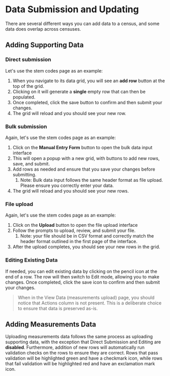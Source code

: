 # Data Submission and Updating

There are several different ways you can add data to a census, and some data does overlap across
censuses.

## Adding Supporting Data

### Direct submission

Let's use the stem codes page as an example:

1. When you navigate to its data grid, you will see an **add row** button at the top of the grid.
2. Clicking on it will generate a **single** empty row that can then be populated.
3. Once completed, click the save button to confirm and then submit your changes.
4. The grid will reload and you should see your new row.

### Bulk submission

Again, let's use the stem codes page as an example:

1. Click on the **Manual Entry Form** button to open the bulk data input interface
2. This will open a popup with a new grid, with buttons to add new rows, save, and submit.
3. Add rows as needed and ensure that you save your changes before submitting.
    1. Note: Bulk data input follows the same header format as file upload. Please ensure you
       correctly enter your data.
4. The grid will reload and you should see your new rows.

### File upload

Again, let's use the stem codes page as an example:

1. Click on the **Upload** button to open the file upload interface
2. Follow the prompts to upload, review, and submit your file.
    1. Note: your file should be in CSV format and correctly match the header format outlined in
       the first page of the interface.
3. After the upload completes, you should see your new rows in the grid.

### Editing Existing Data

If needed, you can edit existing data by clicking on the pencil icon at the end of a row. The
row will then switch to Edit mode, allowing you to make changes. Once completed, click the save
icon to confirm and then submit your changes.

> When in the View Data (measurements upload) page, you should notice that Actions column is not
> present. This is a
> deliberate choice to ensure that data is preserved as-is.

## Adding Measurements Data

Uploading measurements data follows the same process as uploading supporting data, with the
exception that Direct Submission and Editing are **disabled**. Furthermore, addition of new rows
will automatically run validation checks on the rows to ensure they are correct. Rows that pass
validation will be highlighted green and have a checkmark icon, while rows that fail validation
will be highlighted red and have an exclamation mark icon.
